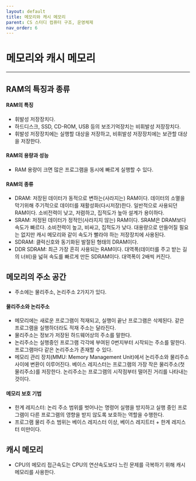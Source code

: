 ```yaml
---
layout: default
title: 메모리와 캐시 메모리
parent: CS 스터디 컴퓨터 구조, 운영체제
nav_order: 6
---
```


# 메모리와 캐시 메모리

---

## RAM의 특징과 종류

#### RAM의 특징

- 휘발성 저장장치다.
- 하드디스크, SSD, CD-ROM, USB 등의 보조기억장치는 비휘발성 저장장치다.
- 휘발성 저장장치에는 실행할 대상을 저장하고, 비휘발성 저장장치에는 보관할 대상을 저장한다.

#### RAM의 용량과 성능

- RAM 용량이 크면 많은 프로그램을 동시에 빠르게 실행할 수 있다.

#### RAM의 종류

- DRAM: 저장된 데이터가 동적으로 변하는(사라지는) RAM이다. 데이터의 소멸을 막기위해 주기적으로 데이터를 재활성화(다시저장)한다. 일반적으로 사용되던 RAM이다. 소비전력이 낮고, 저렴하고, 집적도가 높아 설계가 용이하다.
- SRAM: 저정된 데이터가 정적인(사라지지 않는) RAM이다. SRAM은 DRAM보다 속도가 빠르다. 소비전력이 높고, 비싸고, 집적도가 낮다. 대용량으로 만들어질 필요는 없지만 캐시 메모리와 같이 속도가 빨라야 하는 저장장치에 사용된다.
- SDRAM: 클럭신호와 동기화된 발절된 형태의 DRAM이다.
- DDR SDRAM: 최근 가장 흔히 사용되는 RAM이다. 대역폭(데이터를 주고 받는 길의 너비)을 넓혀 속도를 빠르게 만든 SDRAM이다. 대역폭이 2배씩 커진다.

## 메모리의 주소 공간

- 주소에는 물리주소, 논리주소 2가지가 있다.

#### 물리주소와 논리주소

- 메모리에는 새로운 프로그램이 적재되고, 실행이 끝난 프로그램은 삭제된다. 같은 프로그램을 실행하더라도 적재 주소는 달라진다.
- 물리주소는 정보가 저장된 하드웨어상의 주소를 말한다.
- 논리주소는 실행중인 프로그램 각각에 부여된 0번지부터 시작되는 주소를 말한다. 프로그램마다 같은 논리주소가 존재할 수 있다.
- 메모리 관리 장치(MMU: Memory Management Unit)에서 논리주소와 물리주소 사이에 변환이 이루어진다. 베이스 레지스터는 프로그램의 가장 작은 물리주소(첫 물리주소)를 저장한다. 논리주소는 프로그램의 시작점부터 떨어진 거리를 나타내는 것이다.

#### 메모리 보호 기법

- 한계 레지스터: 논리 주소 범위를 벗어나는 명령어 실행을 방지하고 실행 중인 프로그램이 다른 프로그램의 영향을 받지 않도록 보호하는 역할을 수행한다.
- 프로그램 물리 주소 범위는 베이스 레지스터 이상, 베이스 레지트터 + 한계 레지스터 미만이다.

## 캐시 메모리

- CPU의 메모리 접근속도는 CPU의 연산속도보다 느린 문제를 극복하기 위해 캐시 메모리를 사용한다.
